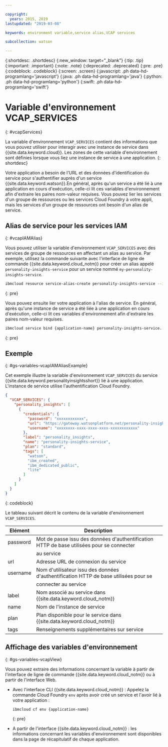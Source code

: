 ```yaml
---

copyright:
  years: 2015, 2019
lastupdated: "2019-03-08"

keywords: environment variable,service alias,VCAP services

subcollection: watson

---
```


{:shortdesc: .shortdesc}
{:new_window: target="_blank"}
{:tip: .tip}
{:important: .important}
{:note: .note}
{:deprecated: .deprecated}
{:pre: .pre}
{:codeblock: .codeblock}
{:screen: .screen}
{:javascript: .ph data-hd-programlang='javascript'}
{:java: .ph data-hd-programlang='java'}
{:python: .ph data-hd-programlang='python'}
{:swift: .ph data-hd-programlang='swift'}

# Variable d'environnement VCAP\_SERVICES
{: #vcapServices}

La variable d'environnement `VCAP_SERVICES` contient des informations que vous pouvez utiliser pour interagir avec une instance de service dans {{site.data.keyword.cloud}}. Les zones de cette variable d'environnement sont définies lorsque vous liez une instance de service à une application.
{: shortdesc}

Votre application a besoin de l'URL et des données d'identification du service pour s'authentifier auprès d'un service {{site.data.keyword.watson}}.En général, après qu'un service a été lié à une application en cours d'exécution, celle-ci lit ces variables d'environnement afin d'extraire les paires nom-valeur requises. Vous pouvez lier les services d'un groupe de ressources ou les services Cloud Foundry à votre appli, mais les services d'un groupe de ressources ont besoin d'un alias de service.

## Alias de service pour les services IAM
{: #vcapIAMAlias}

Vous pouvez utiliser la variable d'environnement `VCAP_SERVICES` avec des services de groupe de ressources en affectant un alias au service. Par exemple, utilisez la commande suivante avec l'interface de ligne de commande {{site.data.keyword.cloud_notm}} pour créer un alias appelé `personality-insights-service` pour un service nommé `my-personality-insights-service`.

```bash
ibmcloud resource service-alias-create personality-insights-service --instance-name my-personality-insights-service
```
{: pre}

Vous pouvez ensuite lier votre application à l'alias de service. En général, après qu'une instance de service a été liée à une application en cours d'exécution, celle-ci lit ces variables d'environnement afin d'extraire les paires nom-valeur requises. 

```bash
ibmcloud service bind {application-name} personality-insights-service.
```
{: pre}

## Exemple
{: #gs-variables-vcapIAMAliasExample}

Cet exemple illustre la variable d'environnement `VCAP_SERVICES` du service {{site.data.keyword.personalityinsightsshort}} lié à une application. L'instance de service utilise l'authentification Cloud Foundry.

```json
{
  "VCAP_SERVICES": {
    "personality_insights": [
      {
        "credentials": {
          "password": "xxxxxxxxxxxx",
          "url": "https://gateway.watsonplatform.net/personality-insights/api",
          "username": "xxxxxxxx-xxxx-xxxx-xxxx-xxxxxxxxxxxx"
        },
        "label": "personality_insights",
        "name": "personality-insights-service",
        "plan": "standard",
        "tags": [
          "watson",
          "ibm_created",
          "ibm_dedicated_public",
          "lite"
        ]
      }
    ]
  }
}
```
{: codeblock}

Le tableau suivant décrit le contenu de la variable d'environnement `VCAP_SERVICES`.

| Elément     | Description                                                                                |
|----------|--------------------------------------------------------------------------------------------|
| password | Mot de passe issu des données d'authentification HTTP de base utilisées pour se connecter  |
|          | au service |
| url      | Adresse URL de connexion du service                                                         |
| username | Nom d'utilisateur issu des données d'authentification HTTP de base utilisées pour se       |
|          | connecter au service |
| label    | Nom associé au service dans {{site.data.keyword.cloud_notm}}                                            |
| name     | Nom de l'instance de service                                                           |
| plan     | Plan disponible pour le service dans {{site.data.keyword.cloud_notm}}                                              |
| tags     | Renseignements supplémentaires sur service                                                   |

## Affichage des variables d'environnement
{: #gs-variables-vcapView}

Vous pouvez extraire des informations concernant la variable à partir de l'interface de ligne de commande {{site.data.keyword.cloud_notm}} ou à partir de l'interface Web.

- Avec l'interface CLI {{site.data.keyword.cloud_notm}} : Appelez la commande Cloud Foundry `env` après avoir créé un service et l'avoir lié à votre application :

    ```bash
    ibmcloud cf env {application-name}
    ```
    {: pre}

- A partir de l'interface {{site.data.keyword.cloud_notm}} : les informations concernant les variables d'environnement sont disponibles dans la page de récapitulatif de chaque application.
